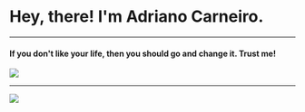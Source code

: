 # Hey, there! I'm Adriano Carneiro. <a href="https://www.linkedin.com/in/csadriano/"><img width="15" height="15" src="https://img-premium.flaticon.com/png/512/174/174857.png?token=exp=1622850123~hmac=69de152dcc3adaeb03cf92ac567a4d09"></a> 

<hr>
<h4> If you don't like your life, then you should go and change it. Trust me!</h4>
<a href="https://github.com/adrianolcarneiro"><img src="https://coverfiles.alphacoders.com/172/thumb-1920-172880.jpg"></a>
<hr>

<a href="www.instagram.com/adriano_cs"><img src="https://camo.githubusercontent.com/ea84710c391d41ba0b255e3cc3f7a1f46629aac714090356c99823cde9117662/68747470733a2f2f696d672e736869656c64732e696f2f62616467652f2d496e7374616772616d2d4331333538343f7374796c653d666c6174266c6f676f3d496e7374616772616d266c6f676f436f6c6f723d7768697465"></a>





  
